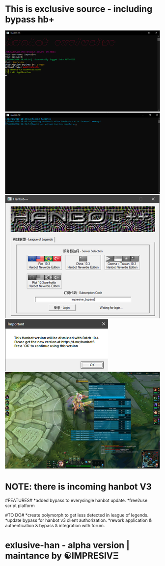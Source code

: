 This is exclusive source - including bypass hb+
===============================================
![proof](images/feature.png)
![proof](images/feature2.png)
![proof](images/feature3.png)
![proof](images/feature4.png)
![proof](images/feature5.png)

NOTE: there is incoming hanbot V3
=================================

#FEATURES#
*added bypass to everysingle hanbot update.
*free2use script platform 

#TO DO#
*create polymorph to get less detected in league of legends.
*update bypass for hanbot v3 client authorization.
*rework application & authentication & bypass & integration with forum.

# exlusive-han - alpha version | maintance by ☯IMPRESIVΞ
